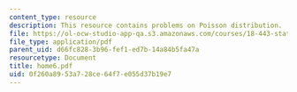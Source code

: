 ```yaml
---
content_type: resource
description: This resource contains problems on Poisson distribution.
file: https://ol-ocw-studio-app-qa.s3.amazonaws.com/courses/18-443-statistics-for-applications-fall-2006/0f260a8953a728ce64f7e055d37b19e7_home6.pdf
file_type: application/pdf
parent_uid: d66fc828-3b96-fef1-ed7b-14a84b5fa47a
resourcetype: Document
title: home6.pdf
uid: 0f260a89-53a7-28ce-64f7-e055d37b19e7
---
```

